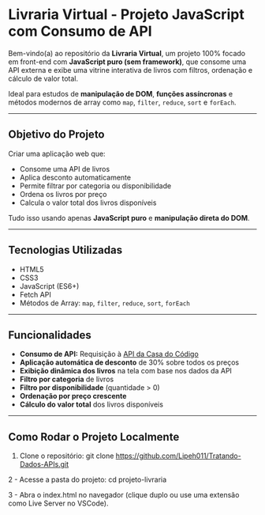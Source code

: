 # Livraria Virtual - Projeto JavaScript com Consumo de API

Bem-vindo(a) ao repositório da **Livraria Virtual**, um projeto 100% focado em front-end com **JavaScript puro (sem framework)**, que consome uma API externa e exibe uma vitrine interativa de livros com filtros, ordenação e cálculo de valor total.

Ideal para estudos de **manipulação de DOM**, **funções assíncronas** e métodos modernos de array como `map`, `filter`, `reduce`, `sort` e `forEach`.

---

## Objetivo do Projeto

Criar uma aplicação web que:

- Consome uma API de livros
- Aplica desconto automaticamente
- Permite filtrar por categoria ou disponibilidade
- Ordena os livros por preço
- Calcula o valor total dos livros disponíveis

Tudo isso usando apenas **JavaScript puro** e **manipulação direta do DOM**.

---

## Tecnologias Utilizadas

- HTML5  
- CSS3  
- JavaScript (ES6+)  
- Fetch API  
- Métodos de Array: `map`, `filter`, `reduce`, `sort`, `forEach`

---

## Funcionalidades

- **Consumo de API:** Requisição à [API da Casa do Código](https://guilhermeonrails.github.io/casadocodigo/livros.json)
- **Aplicação automática de desconto** de 30% sobre todos os preços
- **Exibição dinâmica dos livros** na tela com base nos dados da API
- **Filtro por categoria** de livros
- **Filtro por disponibilidade** (quantidade > 0)
- **Ordenação por preço crescente**
- **Cálculo do valor total** dos livros disponíveis

---
## Como Rodar o Projeto Localmente

1. Clone o repositório:
git clone https://github.com/Lipeh011/Tratando-Dados-APIs.git

 2 - Acesse a pasta do projeto:
cd projeto-livraria

 3 - Abra o index.html no navegador (clique duplo ou use uma extensão como Live Server no VSCode).






